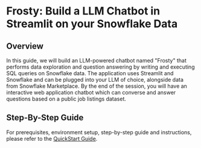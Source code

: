 # Frosty: Build a LLM Chatbot in Streamlit on your Snowflake Data

## Overview

In this guide, we will build an LLM-powered chatbot named "Frosty" that performs data exploration and question answering by writing and executing SQL queries on Snowflake data. The application uses Streamlit and Snowflake and can be plugged into your LLM of choice, alongside data from Snowflake Marketplace. By the end of the session, you will have an interactive web application chatbot which can converse and answer questions based on a public job listings dataset.

## Step-By-Step Guide

For prerequisites, environment setup, step-by-step guide and instructions, please refer to the [QuickStart Guide](https://quickstarts.snowflake.com/).
